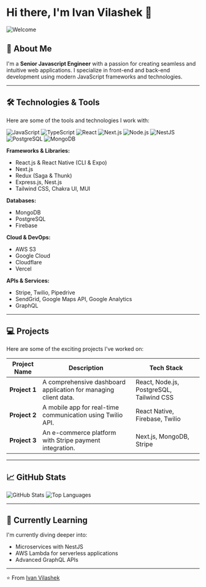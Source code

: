 # Hi there, I'm Ivan Vilashek 👋

![Welcome](https://i.giphy.com/media/v1.Y2lkPTc5MGI3NjExcHJsNm5pNm51eWJrcTJtdHFmamdqeGV2ZThqdjd0cHoxbmo3YTMzdCZlcD12MV9pbnRlcm5hbF9naWZfYnlfaWQmY3Q9Zw/l0MYC0LajbaPoEADu/giphy.gif)

## 🌟 About Me

I'm a **Senior Javascript Engineer** with a passion for creating seamless and intuitive web applications. I specialize in front-end and back-end development using modern JavaScript frameworks and technologies.

---

## 🛠️ Technologies & Tools

Here are some of the tools and technologies I work with:

![JavaScript](https://camo.githubusercontent.com/e1784ce9f67450bbb344206d1e05579cf4c835b6e84add8e63d1c19b072e7aab/68747470733a2f2f6d69726f2e6d656469756d2e636f6d2f6d61782f313236302f312a2d744f6c644562666a696a786e3956715a65554c71672e676966)
![TypeScript](https://taiseisigyo.com/img/loading.gif)
![React](https://media0.giphy.com/media/eNAsjO55tPbgaor7ma/giphy.gif?cid=6c09b952mcl2azw36ubs5r3oukrqdvky04xanm63tk63apgy&ep=v1_internal_gif_by_id&rid=giphy.gif&ct=s)
![Next.js](https://www.staffworx.co.uk/wp-content/uploads/2021/09/nextjs-gif.gif)
![Node.js](https://user-images.githubusercontent.com/74038190/212257460-738ff738-247f-4445-a718-cdd0ca76e2db.gif)
![NestJS](https://upload.wikimedia.org/wikipedia/commons/a/a8/NestJS.svg)
![PostgreSQL](https://raw.githubusercontent.com/lucianonooijen/lucianonooijen/master/assets/postgresql.gif)
![MongoDB](https://media.licdn.com/dms/image/C4D12AQEpy7KmUJiOEQ/article-cover_image-shrink_600_2000/0/1620943137026?e=2147483647&v=beta&t=rA6VwMYyQzo_gHm3E7hiSlMfPKYwx7yMeG0DGFdc9M0)

**Frameworks & Libraries:**
- React.js & React Native (CLI & Expo)
- Next.js
- Redux (Saga & Thunk)
- Express.js, Nest.js
- Tailwind CSS, Chakra UI, MUI

**Databases:**
- MongoDB
- PostgreSQL
- Firebase

**Cloud & DevOps:**
- AWS S3
- Google Cloud
- Cloudflare
- Vercel

**APIs & Services:**
- Stripe, Twilio, Pipedrive
- SendGrid, Google Maps API, Google Analytics
- GraphQL

---

## 💻 Projects

Here are some of the exciting projects I've worked on:

| Project Name | Description | Tech Stack |
|--------------|-------------|------------|
| **Project 1** | A comprehensive dashboard application for managing client data. | React, Node.js, PostgreSQL, Tailwind CSS |
| **Project 2** | A mobile app for real-time communication using Twilio API. | React Native, Firebase, Twilio |
| **Project 3** | An e-commerce platform with Stripe payment integration. | Next.js, MongoDB, Stripe |

---

## 📈 GitHub Stats

![GitHub Stats](https://github-readme-stats.vercel.app/api?username=VilaIvan18&show_icons=true&theme=radical)
![Top Languages](https://github-readme-stats.vercel.app/api/top-langs/?username=VilaIvan18&layout=compact&theme=radical)

---

## 🌱 Currently Learning

I'm currently diving deeper into:
- Microservices with NestJS
- AWS Lambda for serverless applications
- Advanced GraphQL APIs

---

⭐️ From [Ivan Vilashek](https://github.com/VilaIvan18)
